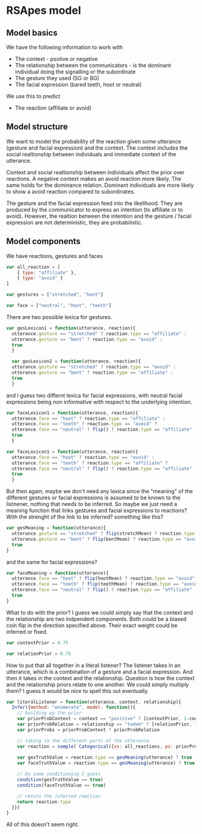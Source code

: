 # RSApes model

## Model basics

We have the following information to work with

* The context - psotive or negative
* The relationship between the communicators - is the dominant individual doing the signalling or the subordinate
* The gesture they used (SG or BG)
* The facial expression (bared teeth, hoot or neutral)

We use this to predict

* The reaction (affiliate or avoid)

## Model structure

We want to model the probability of the reaction given some utterance (gesture and facial expression) and the context. The context includes the social realtionship between individuals and immediate context of the utterance. 

Context and social realtionship between individuals affect the prior over reactions. A negative context makes an avoid reaction more likely. The same holds for the dominance relation. Dominant individuals are more likely to show a avoid reaction compared to subordinates. 

The gesture and the facial expression feed into the likelihood. They are produced by the communicator to express an intention (to affiliate or to avoid). However, the realtion between the intention and the gesture / facial expression are not deterministic, they are probabilistic.

## Model components

We have reactions, gestures and faces

```js
var all_reaction = [
    { type: "affiliate" },
    { type: "avoid" }
]

var gestures = ["stretched", "bent"]

var face = ["neutral", "hoot", "teeth"]
```

There are two possible lexica for gestures. 

```js
var gesLexicon1 = function(utterance, reaction){
  utterance.gesture == "stretched" ? reaction.type == "affiliate" :
  utterance.gesture == "bent" ? reaction.type == "avoid" : 
  true
  }

  var gesLexicon2 = function(utterance, reaction){
  utterance.gesture == "stretched" ? reaction.type == "avoid" :
  utterance.gesture == "bent" ? reaction.type == "affiliate" : 
  true
  }
```

and I guess two differnt lexica for facial expressions, with neutral facial expressions being non informative with respect to the underlying intention. 

```js
var faceLexicon1 = function(utterance, reaction){
  utterance.face == "hoot" ? reaction.type == "affiliate" :
  utterance.face == "teeth" ? reaction.type == "avoid" ?
  utterance.face == "neutral" ? flip() ? reaction.type == "affiliate" : reaction.type == "avoid" :
  true
  }

var faceLexicon1 = function(utterance, reaction){
  utterance.face == "hoot" ? reaction.type == "avoid" :
  utterance.face == "teeth" ? reaction.type == "affiliate" ?
  utterance.face == "neutral" ? flip() ? reaction.type == "affiliate" : reaction.type == "avoid" :
  true
  }
```

But then again, maybe we don't need any lexica since the "meaning" of the different gestures or facial expressions is assumed to be known to the listnener, nothing that needs to be inferred. So maybe we just need a meaning function that links gestures and facial expressions to reactions? With the strenght of the link to be inferred? something like this? 

```js
var gesMeaning = function(utterance){
  utterance.gesture == "stretched" ? flip(stretchMean) ? reaction.type == "avoid" : reaction.type == "affiliate" : 
  utterance.gesture == "bent" ? flip(bentMean) ? reaction.type == "avoid" : reaction.type == "affiliate" : 
  true
}
```

and the same for facial expressions?

```js
var faceMeaning = function(utterance){
  utterance.face == "hoot" ? flip(hootMean) ? reaction.type == "avoid" : reaction.type == "affiliate" : 
  utterance.face == "teeth" ? flip(teethMean) ? reaction.type == "avoid" : reaction.type == "affiliate" : 
  utterance.face == "neutral" ? flip() ? reaction.type == "affiliate" : reaction.type == "avoid" :
  true
}
```

What to do with the prior? I guess we could simply say that the context and the relationship are two indpendent components. Both could be a biased coin flip in the direction specified above. Their exact weight could be inferred or fixed.

```js
var contextPrior = 0.75

var relationPrior = 0.75
```

How to put that all together in a literal listener? The listener takes in an utterance, which is a combination of a gesture and a facial expression. And then it takes in the context and the relationship. Question is how the context and the relationship priors relate to one another. We could simply multiply them? I guess it would be nice to spell this out eventually. 

```js
var literalListener = function(utterance, context, relationship){
  Infer({method: "enumerate", model: function(){
    // building up the prior
    var priorProbContext = context == "positive" ? [contextPrior, 1-contextPrior] : [1-contextPrior, contextPrior]
    var priorProbRelation = relationship == "todom" ? [relationPrior, 1-relationPrior] : [1-relationPrior, relationPrior]
    var priorProbs = priorProbContext * priorProbRelation 

    // taking in the different parts of the utterance
    var reaction = sample( Categorical({vs: all_reactions, ps: priorProbs}))
   
    var gesTruthValue = reaction.type == gesMeaning(utterance) ? true : false
    var faceTruthValue = reaction.type == gesMeaning(utterance) ? true : false

    // Do some conditioning I guess
    condition(gesTruthValue == true)
    condition(faceTruthValue == true)

    // return the inferred reaction
    return reaction.type 
  }})
}
```

All of this doesn't seem right. 
